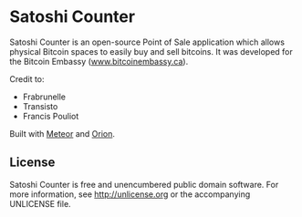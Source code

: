 # Satoshi Counter

Satoshi Counter is an open-source Point of Sale application which allows physical Bitcoin spaces to easily buy and sell bitcoins. It was developed for the Bitcoin Embassy (www.bitcoinembassy.ca).

Credit to:

- Frabrunelle
- Transisto
- Francis Pouliot

Built with [Meteor](https://www.meteor.com) and [Orion](http://orionjs.org).

## License

Satoshi Counter is free and unencumbered public domain software. For more information, see <http://unlicense.org> or the accompanying UNLICENSE file.
